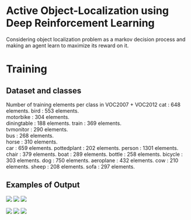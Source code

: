 # Active Object-Localization using Deep Reinforcement Learning
Considering object localization problem as a markov decision process and making an agent learn to maximize its reward on it.

# Training 



## Dataset and classes
Number of training elements per class in VOC2007 + VOC2012
cat : 648 elements.
bird : 553 elements.       
motorbike : 304 elements.  
diningtable : 188 elements.
train : 369 elements.      
tvmonitor : 290 elements.  
bus : 268 elements.        
horse : 310 elements.      
car : 659 elements.
pottedplant : 202 elements.
person : 1301 elements.
chair : 379 elements.
boat : 289 elements.
bottle : 258 elements.
bicycle : 303 elements.
dog : 750 elements.
aeroplane : 432 elements.
cow : 210 elements.
sheep : 208 elements.
sofa : 297 elements.



## Examples of Output
<p float="left">
  <img src="https://github.com/raysr/Active-Object-Localization-Deep-Reinforcement-Learning/blob/master/media/movie_1.gif"  />
  <img src="https://github.com/raysr/Active-Object-Localization-Deep-Reinforcement-Learning/blob/master/media/movie_2.gif"  /> 
  <img src="https://github.com/raysr/Active-Object-Localization-Deep-Reinforcement-Learning/blob/master/media/movie_3.gif" />
</p>


<p float="left">
<img src="https://github.com/raysr/Active-Object-Localization-Deep-Reinforcement-Learning/blob/master/media/movie_4.gif"  />
  <img src="https://github.com/raysr/Active-Object-Localization-Deep-Reinforcement-Learning/blob/master/media/movie_5.gif"  /> 
  <img src="https://github.com/raysr/Active-Object-Localization-Deep-Reinforcement-Learning/blob/master/media/movie_6.gif" />
</p>
